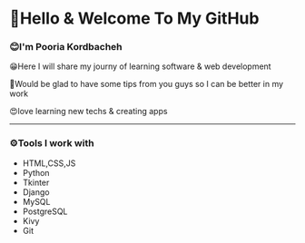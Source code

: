 <h1>👋Hello & Welcome To My GitHub</h1>


<h3>😊I'm Pooria Kordbacheh</h3>

<p>😁Here I will share my journy of learning software & web development</p>

<p>🧐Would be glad to have some tips from you guys so I can be better in my work</p>

<p>😍love learning new techs & creating apps</p>
<hr>

<h3>⚙️Tools I work with</h3>
<ul>
  <li>HTML,CSS,JS</li>
  <li>Python</li>
  <li>Tkinter</li>
  <li>Django</li>
  <li>MySQL</li>
  <li>PostgreSQL</li>
  <li>Kivy</li>
  <li>Git</li>
</ul>
